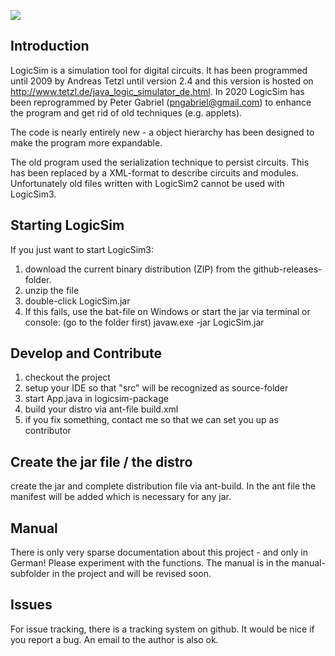 ![](../src/io/.github/.tanguygab/.logicsim3/logicsim/images/about.jpg?raw=true)

## Introduction

LogicSim is a simulation tool for digital circuits.
It has been programmed until 2009 by Andreas Tetzl until version 2.4 and this version is hosted on http://www.tetzl.de/java_logic_simulator_de.html.
In 2020 LogicSim has been reprogrammed by Peter Gabriel (pngabriel@gmail.com) to enhance the program and get rid of old techniques (e.g. applets).

The code is nearly entirely new - a object hierarchy has been designed to make the program more expandable.

The old program used the serialization technique to persist circuits. This has been replaced by a XML-format to describe circuits and modules.
Unfortunately old files written with LogicSim2 cannot be used with LogicSim3.

## Starting LogicSim
If you just want to start LogicSim3:
1. download the current binary distribution (ZIP) from the github-releases-folder.
2. unzip the file
3. double-click LogicSim.jar
4. If this fails, use the bat-file on Windows or start the jar via terminal or console:
   (go to the folder first)
     javaw.exe -jar LogicSim.jar

## Develop and Contribute
1. checkout the project
2. setup your IDE so that "src" will be recognized as source-folder
3. start App.java in logicsim-package
4. build your distro via ant-file build.xml
5. if you fix something, contact me so that we can set you up as contributor

## Create the jar file / the distro
create the jar and complete distribution file via ant-build.
In the ant file the manifest will be added which is necessary for any jar.

## Manual
There is only very sparse documentation about this project - and only in German!
Please experiment with the functions. The manual is in the manual-subfolder in the project 
and will be revised soon.

## Issues
For issue tracking, there is a tracking system on github. It would be nice if you report a bug. 
An email to the author is also ok.
